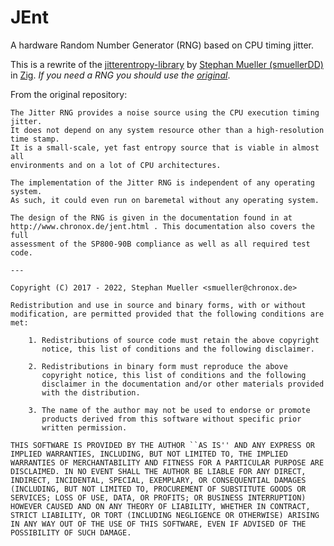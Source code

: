 # JEnt

A hardware Random Number Generator (RNG) based on CPU timing jitter.

This is a rewrite of the [jitterentropy-library](https://github.com/smuellerDD/jitterentropy-library) by 
[Stephan Mueller (smuellerDD)](https://github.com/smuellerDD) in [Zig](https://ziglang.org/).
_If you need a RNG you should use the [original](https://github.com/smuellerDD/jitterentropy-library)_.

From the original repository:
```
The Jitter RNG provides a noise source using the CPU execution timing jitter. 
It does not depend on any system resource other than a high-resolution time stamp. 
It is a small-scale, yet fast entropy source that is viable in almost all 
environments and on a lot of CPU architectures.

The implementation of the Jitter RNG is independent of any operating system. 
As such, it could even run on baremetal without any operating system.

The design of the RNG is given in the documentation found in at 
http://www.chronox.de/jent.html . This documentation also covers the full 
assessment of the SP800-90B compliance as well as all required test code.

---

Copyright (C) 2017 - 2022, Stephan Mueller <smueller@chronox.de>

Redistribution and use in source and binary forms, with or without
modification, are permitted provided that the following conditions are met:

    1. Redistributions of source code must retain the above copyright
       notice, this list of conditions and the following disclaimer.

    2. Redistributions in binary form must reproduce the above
       copyright notice, this list of conditions and the following
       disclaimer in the documentation and/or other materials provided
       with the distribution.

    3. The name of the author may not be used to endorse or promote
       products derived from this software without specific prior
       written permission.

THIS SOFTWARE IS PROVIDED BY THE AUTHOR ``AS IS'' AND ANY EXPRESS OR
IMPLIED WARRANTIES, INCLUDING, BUT NOT LIMITED TO, THE IMPLIED
WARRANTIES OF MERCHANTABILITY AND FITNESS FOR A PARTICULAR PURPOSE ARE
DISCLAIMED. IN NO EVENT SHALL THE AUTHOR BE LIABLE FOR ANY DIRECT,
INDIRECT, INCIDENTAL, SPECIAL, EXEMPLARY, OR CONSEQUENTIAL DAMAGES
(INCLUDING, BUT NOT LIMITED TO, PROCUREMENT OF SUBSTITUTE GOODS OR
SERVICES; LOSS OF USE, DATA, OR PROFITS; OR BUSINESS INTERRUPTION)
HOWEVER CAUSED AND ON ANY THEORY OF LIABILITY, WHETHER IN CONTRACT,
STRICT LIABILITY, OR TORT (INCLUDING NEGLIGENCE OR OTHERWISE) ARISING
IN ANY WAY OUT OF THE USE OF THIS SOFTWARE, EVEN IF ADVISED OF THE
POSSIBILITY OF SUCH DAMAGE.
```
